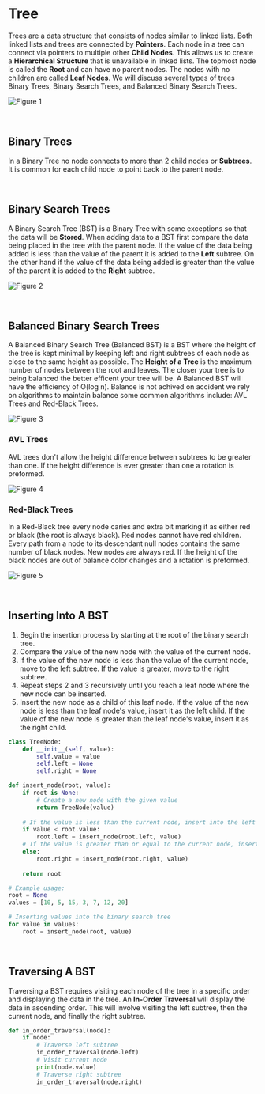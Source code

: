 # Tree
Trees are a data structure that consists of nodes similar to linked lists. Both linked lists and trees are connected by **Pointers**. Each node in a tree can connect via pointers to multiple other **Child Nodes**. This allows us to create a **Hierarchical Structure** that is unavailable in linked lists. The topmost node is called the **Root** and can have no parent nodes. The nodes with no children are called **Leaf Nodes**. We will discuss several types of trees Binary Trees, Binary Search Trees, and Balanced Binary Search Trees.

![Figure 1](/Trees.JPG)

<br>

## Binary Trees
In a Binary Tree no node connects to more than 2 child nodes or **Subtrees**. It is common for each child node to point back to the parent node.

<br>

## Binary Search Trees
A Binary Search Tree (BST) is a Binary Tree with some exceptions so that the data will be **Stored**. When adding data to a BST first compare the data being placed in the tree with the parent node. If the value of the data being added is less than the value of the parent it is added to the **Left** subtree. On the other hand if the value of the data being added is greater than the value of the parent it is added to the **Right** subtree.

![Figure 2](/Hierarchy.JPG)

<br>

## Balanced Binary Search Trees
A Balanced Binary Search Tree (Balanced BST) is a BST where the height of the tree is kept minimal by keeping left and right subtrees of each node as close to the same height as possible. The **Height of a Tree** is the maximum number of nodes between the root and leaves. The closer your tree is to being balanced the better efficent your tree will be. A Balanced BST will have the efficiency of O(log n). Balance is not achived on accident we rely on algorithms to maintain balance some common algorithms include: AVL Trees and Red-Black Trees. 

![Figure 3](/Balanced_Unbalanced.JPG)

### AVL Trees
AVL trees don't allow the height difference between subtrees to be greater than one. If the height difference is ever greater than one a rotation is preformed.

![Figure 4](/Assets/AVL_tree.JPG)

### Red-Black Trees
In a Red-Black tree every node caries and extra bit marking it as either red or black (the root is always black). Red nodes cannot have red children. Every path from a node to its descendant null nodes contains the same number of black nodes. New nodes are always red. If the height of the black nodes are out of balance color changes and a rotation is preformed.

![Figure 5](/Red-Black_tree.JPG)

<br>

## Inserting Into A BST
1. Begin the insertion process by starting at the root of the binary search tree.
2. Compare the value of the new node with the value of the current node.
3. If the value of the new node is less than the value of the current node, move to the left subtree. If the value is greater, move to the right subtree.
4. Repeat steps 2 and 3 recursively until you reach a leaf node where the new node can be inserted.
5. Insert the new node as a child of this leaf node. If the value of the new node is less than the leaf node's value, insert it as the left child. If the value of the new node is greater than the leaf node's value, insert it as the right child.

```python
class TreeNode:
    def __init__(self, value):
        self.value = value
        self.left = None
        self.right = None

def insert_node(root, value):
    if root is None:
        # Create a new node with the given value
        return TreeNode(value)
    
    # If the value is less than the current node, insert into the left subtree
    if value < root.value:
        root.left = insert_node(root.left, value)
    # If the value is greater than or equal to the current node, insert into the right subtree
    else:
        root.right = insert_node(root.right, value)
    
    return root

# Example usage:
root = None
values = [10, 5, 15, 3, 7, 12, 20]

# Inserting values into the binary search tree
for value in values:
    root = insert_node(root, value)
```
<br>

## Traversing A BST
Traversing a BST requires visiting each node of the tree in a specific order and displaying the data in the tree. An **In-Order Traversal** will display the data in ascending order. This will involve visiting the left subtree, then the current node, and finally the right subtree.

```python
def in_order_traversal(node):
    if node:
        # Traverse left subtree
        in_order_traversal(node.left)
        # Visit current node
        print(node.value)
        # Traverse right subtree
        in_order_traversal(node.right)
```
